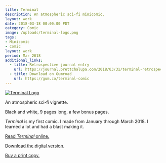 ```yaml
---
title: Terminal
description: An atmospheric sci-fi minicomic.
layout: work
date: 2018-03-18 00:00:00 PDT
category: Comic
image: /uploads/terminal-logo.png
tags:
- Minicomic
- Comic
layout: work
period: Mar 2018
additional_links:
  - title: Retrospective journal entry
    url: https://journal.brettchalupa.com/2018/03/31/terminal-retrospective/
  - title: Download on Gumroad
    url: https://gum.co/terminal-comic
---
```


[![Terminal Logo](/uploads/terminal-logo.png)](https://journal.brettchalupa.com/2018/03/18/terminal/)

An atmospheric sci-fi vignette.

Black and white, 9 pages long, a few bonus pages.

_Terminal_ is my first comic. I made from January through March 2018. I
learned a lot and had a blast making it.

[Read _Terminal_ online.](https://journal.brettchalupa.com/2018/03/18/terminal/)

[Download the digital version.](https://brettchalupa.itch.io/terminal)

[Buy a print copy.](http://shop.brettchalupa.com/product/terminal)
